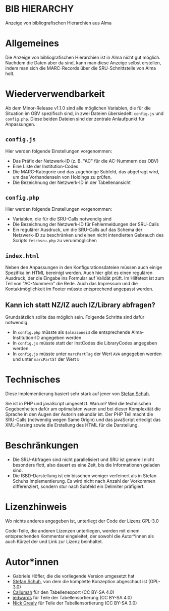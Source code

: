 # BIB HIERARCHY
Anzeige von bibliografischen Hierarchien aus Alma

# Allgemeines

Die Anzeige von bibliografischen Hierarchien ist in Alma nicht gut möglich. Nachdem die Daten aber da sind, kann man diese Anzeige selbst erstellen, indem man sich die MARC-Records über die SRU-Schnittstelle von Alma holt.

# Wiederverwendbarkeit

Ab dem Minor-Release v1.1.0 sind alle möglichen Variablen, die für die Situation im OBV spezifisch sind, in zwei Dateien übersiedelt: `config.js` und `config.php`. Diese beiden Dateien sind der zentrale Anlaufpunkt für Anpassungen.

## `config.js`
Hier werden folgende Einstellungen vorgenommen:
   * Das Präfix der Netzwerk-ID (z. B. "AC" für die AC-Nummern des OBV)
   * Eine Liste der Institution-Codes
   * Die MARC-Kategorie und das zugehörige Subfeld, das abgefragt wird, um das Vorhandensein von Holdings zu prüfen.
   * Die Bezeichnung der Netzwerk-ID in der Tabellenansicht

## `config.php`
Hier werden folgende Einstellungen vorgenommen:
   * Variablen, die für die SRU-Calls notwendig sind
   * Die Bezeichnung der Netzwerk-ID für Fehlermeldungen der SRU-Calls
   * Ein regulärer Ausdruck, um die SRU-Calls auf das Schema der Netzwerk-ID zu beschränken und einen nicht intendierten Gebrauch des Scripts `fetchsru.php` zu verunmöglichen

## `index.html`
Neben den Anpassungen in den Konfigurationsdateien müssen auch einige Spezifika im HTML bereinigt werden. Auch hier gibt es einen regulären Ausdruck, der die Eingabe ins Formular auf Validät prüft. Im Hilfetext ist zum Teil von "AC-Nummern" die Rede. Auch das Impressum und die Kontaktmöglichkeit im Footer müsste entsprechend angepasst werden.

## Kann ich statt NZ/IZ auch IZ/Library abfragen?
Grundsätzlich sollte das möglich sein. Folgende Schritte sind dafür notwendig:
   * In `config.php` müsste als `$almazoneid` die entsprechende Alma-Institution-ID angegeben werden
   * In `config.js` müsste statt der InstCodes die LibraryCodes angegeben werden
   * In `config.js` müsste unter `marcPartTag` der Wert `AVA` angegeben werden und unter `marcPartSf` der Wert `b`

# Technisches
Diese Implementierung basiert sehr stark auf jener von [Stefan Schuh](https://github.com/schuach/bib-hierarchy).

Sie ist in PHP und javaScript umgesetzt. Warum? Weil die technischen Gegebenheiten dafür am optimalsten waren und bei dieser Komplexität die Sprache in den Augen der Autorin sekundär ist. Der PHP Teil macht die SRU-Calls (notwendig wegen Same Origin) und das javaScript erledigt das XML-Parsing sowie die Erstellung des HTML für die Darstellung.

# Beschränkungen

* Die SRU-Abfragen sind nicht parallelisiert und SRU ist generell nicht besonders flott, also dauert es eine Zeit, bis die Informationen geladen sind.
* Die ISBD-Darstellung ist ein bisschen weniger verfeinert als in Stefan Schuhs Implementierung. Es wird nicht nach Anzahl der Vorkommen differenziert, sondern stur nach Subfeld ein Delimiter präfigiert.

# Lizenzhinweis
Wo nichts anderes angegeben ist, unterliegt der Code der Lizenz GPL-3.0

Code-Teile, die anderen Lizenzen unterliegen, werden mit einem entsprechenden
Kommentar eingeleitet, der sowohl die Autor\*innen als auch Kürzel der und Link
zur Lizenz beinhaltet.

# Autor\*innen
* Gabriele Höfler, die die vorliegende Version umgesetzt hat
* [Stefan Schuh](https://github.com/schuach/bib-hierarchy/), von dem die komplette Konzeption abgeschaut ist (GPL-3.0)
* [Callumah](https://stackoverflow.com/users/1079254/calumah) für den Tabellenexport (CC BY-SA 4.0)
* [jedwards](https://stackoverflow.com/users/736937/jedwards) für Teile der Tabellensortierung (CC BY-SA 4.0)
* [Nick Grealy](https://stackoverflow.com/users/782034/nick-grealy) für Teile der Tabellensortierung (CC BY-SA 3.0)
